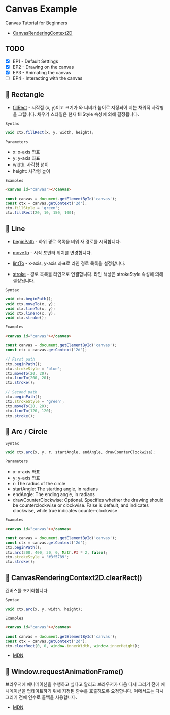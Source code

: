 # Canvas Example

Canvas Tutorial for Beginners

- [CanvasRenderingContext2D](https://developer.mozilla.org/en-US/docs/Web/API/CanvasRenderingContext2D)

## TODO

- [x] EP1 - Default Settings
- [x] EP2 - Drawing on the canvas
- [x] EP3 - Animating the canvas
- [ ] EP4 - Interacting with the canvas

## 📔 Rectangle

- [fillRect](https://developer.mozilla.org/en-US/docs/Web/API/CanvasRenderingContext2D/fillRect) -
  시작점 (x, y)이고 크기가 와 너비가 높이로 지정되어 지는 채워직 사각형을 그립니다. 채우기 스타일은 현재 fillStyle 속성에 의해 결정됩니다.

`Syntax`

```js
void ctx.fillRect(x, y, width, height);
```

`Parameters`

- x: x-axis 좌표
- y: y-axis 좌표
- width: 사각형 넓이
- height: 사각형 높이

`Examples`

```html
<canvas id="canvas"></canvas>
```

```js
const canvas = document.getElementById('canvas');
const ctx = canvas.getContext('2d');
ctx.fillStyle = 'green';
ctx.fillRect(20, 10, 150, 100);
```

## 📔 Line

- [beginPath](https://developer.mozilla.org/en-US/docs/Web/API/CanvasRenderingContext2D/beginPath) - 하위 경로 목록을 비워 새 경로를 시작합니다.

- [moveTo](https://developer.mozilla.org/en-US/docs/Web/API/CanvasRenderingContext2D/moveTo) - 시작 포인터 위치를 변경합니다.

- [lintTo](https://developer.mozilla.org/en-US/docs/Web/API/CanvasRenderingContext2D/lineTo) - x-axis, y-axis 좌표로 라인 경로 목록을 설정합니다.

- [stroke](https://developer.mozilla.org/en-US/docs/Web/API/CanvasRenderingContext2D/lineTo) - 경로 목록을 라인으로 연결합니다. 라인 색상은 strokeStyle 속성에 의해 결정됩니다.

`Syntax`

```js
void ctx.beginPath();
void ctx.moveTo(x, y);
void ctx.lineTo(x, y);
void ctx.lineTo(x, y);
void ctx.stroke();
```

`Examples`

```html
<canvas id="canvas"></canvas>
```

```js
const canvas = document.getElementById('canvas');
const ctx = canvas.getContext('2d');

// First path
ctx.beginPath();
ctx.strokeStyle = 'blue';
ctx.moveTo(20, 20);
ctx.lineTo(200, 20);
ctx.stroke();

// Second path
ctx.beginPath();
ctx.strokeStyle = 'green';
ctx.moveTo(20, 20);
ctx.lineTo(120, 120);
ctx.stroke();
```

## 📔 Arc / Circle

`Syntax`

```js
void ctx.arc(x, y, r, startAngle, endAngle, drawCounterClockwise);
```

`Parameters`

- x: x-axis 좌표
- y: y-axis 좌표
- r: The radius of the circle
- startAngle: The starting angle, in radians
- endAngle: The ending angle, in radians
- drawCounterClockwise: Optional. Specifies whether the drawing should be counterclockwise or clockwise. False is default, and indicates clockwise, while true indicates counter-clockwise

`Examples`

```html
<canvas id="canvas"></canvas>
```

```js
const canvas = document.getElementById('canvas');
const ctx = canvas.getContext('2d');
ctx.beginPath();
ctx.arc(300, 400, 30, 0, Math.PI * 2, false);
ctx.strokeStyle = '#3f5789';
ctx.stroke();
```

## 📔 CanvasRenderingContext2D.clearRect()

캔버스를 초기화합니다

`Syntax`

```js
void ctx.arc(x, y, width, height);
```

`Examples`

```html
<canvas id="canvas"></canvas>
```

```js
const canvas = document.getElementById('canvas');
const ctx = canvas.getContext('2d');
ctx.clearRect(0, 0, window.innerWidth, window.innerHeight);
```

- [MDN](https://developer.mozilla.org/en-US/docs/Web/API/CanvasRenderingContext2D/clearRect)

## 📔 Window.requestAnimationFrame()

브라우저에 애니메이션을 수행하고 싶다고 알리고 브라우저가 다음 다시 그리기 전에 애니메이션을 업데이트하기 위해 지정된 함수를 호출하도록 요청합니다. 이메서드는 다시 그리기 전에 인수로 콜백을 사용합니다.

- [MDN](https://developer.mozilla.org/en-US/docs/Web/API/window/requestAnimationFrame)

